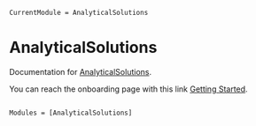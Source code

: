 ```@meta
CurrentModule = AnalyticalSolutions
```

# AnalyticalSolutions

Documentation for [AnalyticalSolutions](https://github.com/awegger/AnalyticalSolutions.jl).

You can reach the onboarding page with this link [Getting Started](GettingStarted.md).

```@index
```

```@autodocs
Modules = [AnalyticalSolutions]
```
